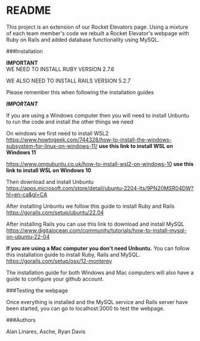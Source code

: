# README

This project is an extension of our Rocket Elevators page. Using a mixture of each team member's code we rebuilt a Rocket Elevator's webpage with Ruby on Rails and added database functionality using MySQL.

###Installation

******IMPORTANT******  
WE NEED TO INSTALL RUBY VERSION 2.7.6 

WE ALSO NEED TO INSTALL RAILS VERSION 5.2.7


Please remember this when following the installation guides

   *********IMPORTANT*********

If you are using a Windows computer then you will need to install Unbuntu to run the code and install the other things we need

On windows we first need to install WSL2
https://www.howtogeek.com/744328/how-to-install-the-windows-subsystem-for-linux-on-windows-11/   **use this link to install WSL on Windows 11**

https://www.omgubuntu.co.uk/how-to-install-wsl2-on-windows-10 **use this link to install WSL on Windows 10**

Then download and install Unbuntu
https://apps.microsoft.com/store/detail/ubuntu-2204-lts/9PN20MSR04DW?hl=en-ca&gl=CA

After installing Unbuntu we follow this guide to install Ruby and Rails 
https://gorails.com/setup/ubuntu/22.04

After installing Rails you can use this link to download and install MySQL
https://www.digitalocean.com/community/tutorials/how-to-install-mysql-on-ubuntu-22-04

**If you are using a Mac computer you don't need Unbuntu.** You can follow this installation guide to install Ruby, Rails and MySQL. 
https://gorails.com/setup/osx/12-monterey

The installation guide for both Windows and Mac computers will also have a guide to configure your github account. 
 
###Testing the webpage

Once everything is installed and the MySQL service and Rails server have been started, you can go to localhost:3000 to test the webpage. 



###Authors

Alan Linares, Asche, Ryan Davis
     
